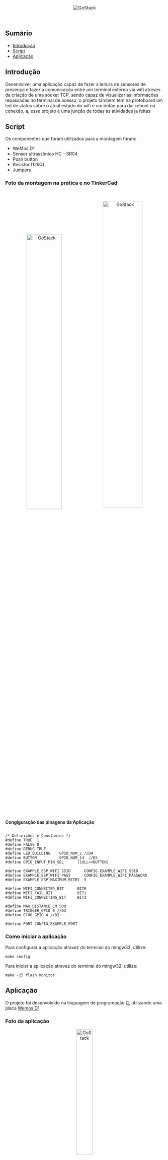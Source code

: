 <p align="center">
 <img alt="GoStack" src="https://lh6.googleusercontent.com/proxy/K5fmOf83OCmcXLL6A8C661JiY_kCgEehnEzR8zyhludeemsL9n4R3vq1Q2aQBN_Vvd1PucGHzvY21aQNl_mvkhHDVNTAeFlgTLxVWaAQ4_eX" />
<p/><br/>

## **Sumário**

- [Introdução](#Introdução)
- [Script](#script)
- [Aplicação](#Aplicação)

## **Introdução**

 Desenvolver uma aplicação capaz de fazer a leitura de sensores de presença e fazer a comunicação entre um terminal externo via wifi atreves da criação de uma socket TCP, sendo capaz de visualizar as informações repassadas no terminal de acesso, o projeto tambem tem na protoboard um led de status sobre o atual estado do wifi e um botão para dar reboot na conexão, a, esse projeto é uma junção de todas as atividades ja feitas 

## **Script**
Os componentes que foram utilizados para a montagem foram:
- WeMos D1
- Sensor ultrassônico HC - SR04
- Push button
- Resistor (12kΩ)
- Jumpers

### Foto da montagem na prática e no TinkerCad
<br>
<p align="center">
 <img  alt="GoStack" style="width:47.3%" src="https://media.discordapp.net/attachments/767426969851527188/779052502405742673/wenos-on.jpg?width=506&height=677" />
 <img align="center" alt="GoStack" style="width:50%" src="https://media.discordapp.net/attachments/767426969851527188/779052231168622632/wenos.jpg" />
<p/>







**Congiguração das pinagens da Aplicação**
```

/* Definições e Constantes */
#define TRUE  1
#define FALSE 0
#define DEBUG TRUE 
#define LED_BUILDING	GPIO_NUM_2 //D4
#define BUTTON			GPIO_NUM_14  //D5
#define GPIO_INPUT_PIN_SEL  	(1ULL<<BUTTON)

#define EXAMPLE_ESP_WIFI_SSID      CONFIG_EXAMPLE_WIFI_SSID
#define EXAMPLE_ESP_WIFI_PASS      CONFIG_EXAMPLE_WIFI_PASSWORD
#define EXAMPLE_ESP_MAXIMUM_RETRY  5

#define WIFI_CONNECTED_BIT      BIT0
#define WIFI_FAIL_BIT           BIT1
#define WIFI_CONNECTING_BIT     BIT2

#define MAX_DISTANCE_CM 500
#define TRIGGER_GPIO 0 //D3
#define ECHO_GPIO 4 //D2

#define PORT CONFIG_EXAMPLE_PORT

```
### **Como iniciar a aplicação**

Para configurar a aplicação atravez do terminal do mingw32, utilize:
```
make config
```

Para iniciar a aplicação atravez do terminal do mingw32, utilize:
```
make -j5 flash monitor
```



## **Aplicação**
O projeto foi desenvolvido na linguagem de programação [C](https://devdocs.io/c/), utilizando uma placa [Wemos D1](https://docs.wemos.cc/en/latest/d1/d1_mini.html)



### **Foto da aplicação**
<p align="center">
	<img alt="GoStack" style="width:32%" src="https://media.discordapp.net/attachments/767426969851527188/779057517099089930/terminal.jpg" />
<p/>

### **Video Youtube**
<p align="center">
	[![Web-socket](http://img.youtube.com/vi/4GfKDHFkdDU/0.jpg)](http://www.youtube.com/watch?v=4GfKDHFkdDU "https://cdn.discordapp.com/attachments/767426969851527188/779052231168622632/wenos.jpg")
<p/>


## **Licença**

Esse projeto está sob a licença MIT. Veja o arquivo [LICENSE](LICENSE) para mais detalhes.

---

Feito pelos alunos Bruno Silva Daniel e Thiago Rossi Spíndola da turma 2020/2 da disciplina de IOT II da faculdade SATC, dirigida por Vagner da Silva Rodrigues.

